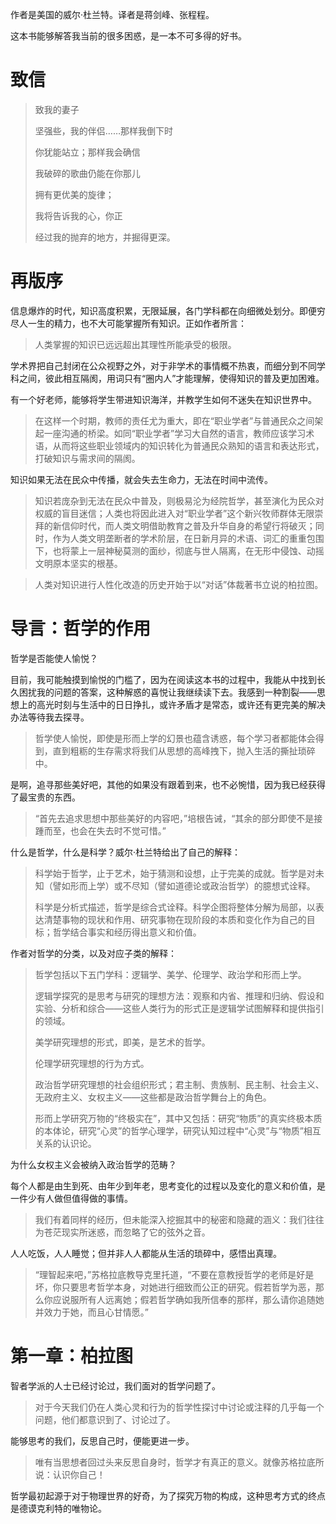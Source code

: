 作者是美国的威尔·杜兰特。译者是蒋剑峰、张程程。

这本书能够解答我当前的很多困惑，是一本不可多得的好书。

致信
====

> 致我的妻子
>
> 坚强些，我的伴侣……那样我倒下时
>
> 你犹能站立；那样我会确信
>
> 我破碎的歌曲仍能在你那儿
>
> 拥有更优美的旋律；
>
> 我将告诉我的心，你正
>
> 经过我的抛弃的地方，并掘得更深。

再版序
======

信息爆炸的时代，知识高度积累，无限延展，各门学科都在向细微处划分。即便穷尽人一生的精力，也不大可能掌握所有知识。正如作者所言：

> 人类掌握的知识已远远超出其理性所能承受的极限。

学术界把自己封闭在公众视野之外，对于非学术的事情概不热衷，而细分到不同学科之间，彼此相互隔阂，用词只有“圈内人”才能理解，使得知识的普及更加困难。

有一个好老师，能够将学生带进知识海洋，并教学生如何不迷失在知识世界中。

> 在这样一个时期，教师的责任尤为重大，即在“职业学者”与普通民众之间架起一座沟通的桥梁。如同“职业学者”学习大自然的语言，教师应该学习术语，从而将这些职业领域内的知识转化为普通民众熟知的语言和表达形式，打破知识与需求间的隔阂。

知识如果无法在民众中传播，就会失去生命力，无法在时间中流传。

> 知识若庞杂到无法在民众中普及，则极易沦为经院哲学，甚至演化为民众对权威的盲目迷信；人类也将因此进入对“职业学者”这个新兴牧师群体无限崇拜的新信仰时代，而人类文明借助教育之普及升华自身的希望行将破灭；同时，作为人类文明垄断者的学术阶层，在日新月异的术语、词汇的重重包围下，也将蒙上一层神秘莫测的面纱，彻底与世人隔离，在无形中侵蚀、动摇文明原本坚实的根基。

> 人类对知识进行人性化改造的历史开始于以“对话”体裁著书立说的柏拉图。

导言：哲学的作用
================

哲学是否能使人愉悦？

目前，我可能触摸到愉悦的门槛了，因为在阅读这本书的过程中，我能从中找到长久困扰我的问题的答案，这种解惑的喜悦让我继续读下去。我感到一种割裂——思想上的高光时刻与生活中的日日挣扎，或许矛盾才是常态，或许还有更完美的解决办法等待我去探寻。

> 哲学使人愉悦，即使是形而上学的幻景也蕴含诱惑，每个学习者都能体会得到，直到粗粝的生存需求将我们从思想的高峰拽下，抛入生活的撕扯琐碎中。

是啊，追寻那些美好吧，其他的如果没有跟着到来，也不必惋惜，因为我已经获得了最宝贵的东西。

> “首先去追求思想中那些美好的内容吧，”培根告诫，“其余的部分即使不是接踵而至，也会在失去时不觉可惜。”

什么是哲学，什么是科学？威尔·杜兰特给出了自己的解释：

> 科学始于哲学，止于艺术，始于猜测和设想，止于完美的成就。哲学是对未知（譬如形而上学）或不尽知（譬如道德论或政治哲学）的臆想式诠释。
>
> 科学是分析式描述，哲学是综合式诠释。科学企图将整体分解为局部，以表达清楚事物的现状和作用、研究事物在现阶段的本质和变化作为自己的目标；哲学结合事实和经历得出意义和价值。

作者对哲学的分类，以及对应子类的解释：

> 哲学包括以下五门学科：逻辑学、美学、伦理学、政治学和形而上学。
>
> 逻辑学探究的是思考与研究的理想方法：观察和内省、推理和归纳、假设和实验、分析和综合——这些人类行为的形式正是逻辑学试图解释和提供指引的领域。
>
> 美学研究理想的形式，即美，是艺术的哲学。
>
> 伦理学研究理想的行为方式。
>
> 政治哲学研究理想的社会组织形式；君主制、贵族制、民主制、社会主义、无政府主义、女权主义——这些都是政治哲学舞台上的角色。
>
> 形而上学研究万物的“终极实在”，其中又包括：研究“物质”的真实终极本质的本体论，研究“心灵”的哲学心理学，研究认知过程中“心灵”与“物质”相互关系的认识论。

为什么女权主义会被纳入政治哲学的范畴？

每个人都是由生到死、由年少到年老，思考变化的过程以及变化的意义和价值，是一件少有人做但值得做的事情。

> 我们有着同样的经历，但未能深入挖掘其中的秘密和隐藏的涵义：我们往往为苍茫现实所迷惑，而忽略了它的弦外之音。

人人吃饭，人人睡觉；但并非人人都能从生活的琐碎中，感悟出真理。

> “理智起来吧，”苏格拉底教导克里托道，“不要在意教授哲学的老师是好是坏，你只要思考哲学本身，对她进行细致而公正的研究。假若哲学为恶，那么你应说服所有人远离她；假若哲学确如我所信奉的那样，那么请你追随她并效力于她，而且心甘情愿。”

第一章：柏拉图
==============

智者学派的人士已经讨论过，我们面对的哲学问题了。

> 对于今天我们仍在人类心灵和行为的哲学性探讨中讨论或注释的几乎每一个问题，他们都意识到了、讨论过了。

能够思考的我们，反思自己时，便能更进一步。

> 唯有当思想者回过头来反思自身时，哲学才有真正的意义。就像苏格拉底所说：认识你自己！

哲学最初起源于对于物理世界的好奇，为了探究万物的构成，这种思考方式的终点是德谟克利特的唯物论。
